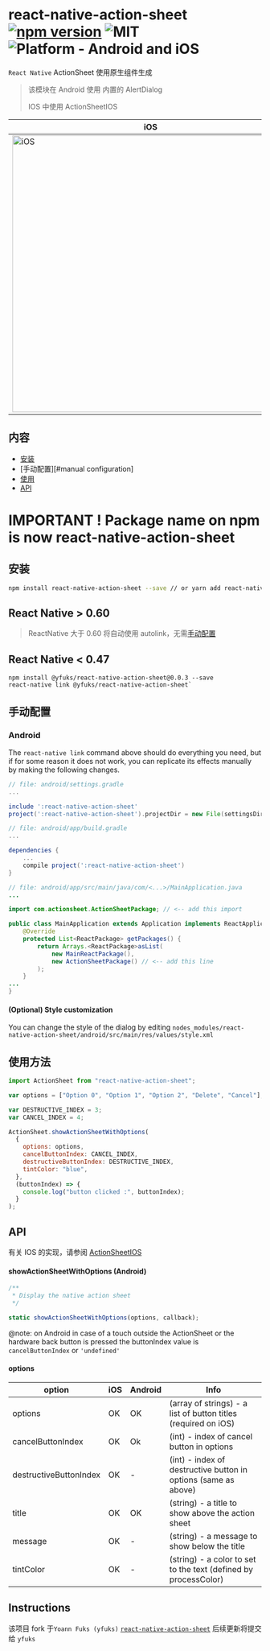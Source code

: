# react-native-action-sheet [![npm version](https://badge.fury.io/js/react-native-action-sheet.svg)](https://badge.fury.io/js/react-native-action-sheet) ![MIT](https://img.shields.io/dub/l/vibe-d.svg) ![Platform - Android and iOS](https://img.shields.io/badge/platform-Android%20%7C%20iOS-yellow.svg)

`React Native` ActionSheet 使用原生组件生成

> 该模块在 Android 使用 内置的 AlertDialog
>
> IOS 中使用 ActionSheetIOS

| iOS                                                               | Android                                                               |
| ----------------------------------------------------------------- | --------------------------------------------------------------------- |
| <img title="iOS" src="http://i.imgur.com/Y9n9jkb.png" height=550> | <img title="Android" src="http://i.imgur.com/oRXTG7g.png" height=550> |

## 内容

- [安装](#install)
- [手动配置][#manual configuration]
- [使用](#usage)
- [API](#methods)

# IMPORTANT ! Package name on npm is now react-native-action-sheet

## <span id="install">安装</span>

```bash
npm install react-native-action-sheet --save // or yarn add react-native-action-sheet
```

## React Native > 0.60

> ReactNative 大于 0.60 将自动使用 autolink，无需[手动配置](#)

## React Native < 0.47

```
npm install @yfuks/react-native-action-sheet@0.0.3 --save
react-native link @yfuks/react-native-action-sheet`
```

## <span id="Manual Configuration">手动配置</span>

### Android

The `react-native link` command above should do everything you need, but if for some reason it does not work, you can replicate its effects manually by making the following changes.

```gradle
// file: android/settings.gradle
...

include ':react-native-action-sheet'
project(':react-native-action-sheet').projectDir = new File(settingsDir, '../node_modules/react-native-action-sheet/android')
```

```gradle
// file: android/app/build.gradle
...

dependencies {
    ...
    compile project(':react-native-action-sheet')
}
```

```java
// file: android/app/src/main/java/com/<...>/MainApplication.java
...

import com.actionsheet.ActionSheetPackage; // <-- add this import

public class MainApplication extends Application implements ReactApplication {
    @Override
    protected List<ReactPackage> getPackages() {
        return Arrays.<ReactPackage>asList(
            new MainReactPackage(),
            new ActionSheetPackage() // <-- add this line
        );
    }
...
}

```

#### (Optional) Style customization

You can change the style of the dialog by editing `nodes_modules/react-native-action-sheet/android/src/main/res/values/style.xml`

## <span id="usage">使用方法</span>

```javascript
import ActionSheet from "react-native-action-sheet";

var options = ["Option 0", "Option 1", "Option 2", "Delete", "Cancel"];

var DESTRUCTIVE_INDEX = 3;
var CANCEL_INDEX = 4;

ActionSheet.showActionSheetWithOptions(
  {
    options: options,
    cancelButtonIndex: CANCEL_INDEX,
    destructiveButtonIndex: DESTRUCTIVE_INDEX,
    tintColor: "blue",
  },
  (buttonIndex) => {
    console.log("button clicked :", buttonIndex);
  }
);
```

## <span id="methods">API</span>

有关 IOS 的实现，请参阅 [ActionSheetIOS](https://facebook.github.io/react-native/docs/actionsheetios.html)

#### showActionSheetWithOptions (Android)

```javascript
/**
 * Display the native action sheet
 */

static showActionSheetWithOptions(options, callback);
```

@note: on Android in case of a touch outside the ActionSheet or the hardware back button is pressed the buttonIndex value is `cancelButtonIndex` or `'undefined'`

#### options

| option                 | iOS | Android | Info                                                            |
| ---------------------- | --- | ------- | --------------------------------------------------------------- |
| options                | OK  | OK      | (array of strings) - a list of button titles (required on iOS)  |
| cancelButtonIndex      | OK  | Ok      | (int) - index of cancel button in options                       |
| destructiveButtonIndex | OK  | -       | (int) - index of destructive button in options (same as above)  |
| title                  | OK  | OK      | (string) - a title to show above the action sheet               |
| message                | OK  | -       | (string) - a message to show below the title                    |
| tintColor              | OK  | -       | (string) - a color to set to the text (defined by processColor) |

## Instructions

该项目 fork 于`Yoann Fuks (yfuks)`  [`react-native-action-sheet`](https://github.com/yfuks/react-native-action-sheet) 后续更新将提交给 `yfuks`
